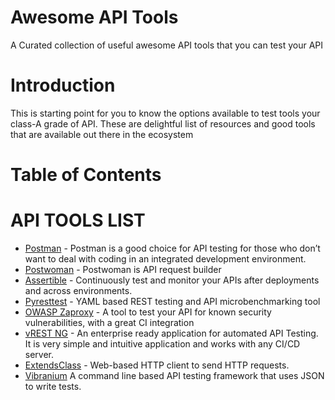 # Awesome API Tools
A Curated collection of useful awesome API tools that you can test your API

# Introduction

This is starting point for you to know the options available to test tools your class-A grade of API. These are delightful list of resources and good tools that are available out there in the ecosystem

# Table of Contents

# API TOOLS LIST

* [Postman](https://www.getpostman.com) - Postman is a good choice for API testing for those who don’t want to deal with coding in an integrated development environment.
* [Postwoman](https://postwoman.io) - Postwoman is API request builder
* [Assertible](https://assertible.com/) - Continuously test and monitor your APIs after deployments and across environments.
* [Pyresttest](https://github.com/svanoort/pyresttest) - YAML based REST testing and API microbenchmarking tool
* [OWASP Zaproxy](https://github.com/zaproxy/zaproxy) - A tool to test your API for known security vulnerabilities, with a great CI integration
* [vREST NG](https://ng.vrest.io) - An enterprise ready application for automated API Testing. It is very simple and intuitive application and works with any CI/CD server.
* [ExtendsClass](https://extendsclass.com/rest-client-online.html) - Web-based HTTP client to send HTTP requests.
* [Vibranium](https://www.npmjs.com/package/vibranium-cli) A command line based API testing framework that uses JSON to write tests.
